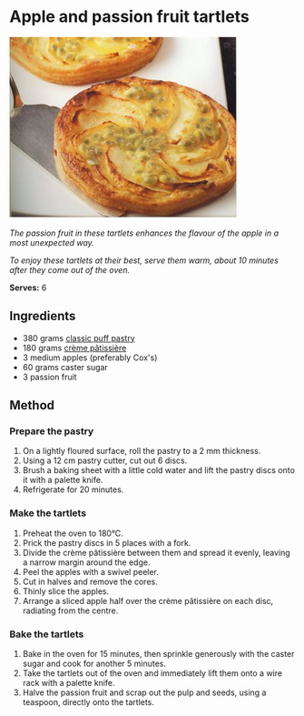 # Apple and passion fruit tartlets

![Apple and passion fruit tartlets](resources/apple-passionfruit.jpg)

*The passion fruit in these tartlets enhances the flavour of the apple in a most unexpected way.*

*To enjoy these tartlets at their best, serve them warm, about 10 minutes after they come out of the oven.*

**Serves:** 6

## Ingredients
- 380 grams [classic puff pastry](../../baking/pastry/puff-pastry.md)
- 180 grams [crème pâtissière](../../baking/cremes/creme-patissiere.md)
- 3 medium apples (preferably Cox's)
- 60 grams caster sugar
- 3 passion fruit

## Method
### Prepare the pastry
1. On a lightly floured surface, roll the pastry to a 2 mm thickness.
1. Using a 12 cm pastry cutter, cut out 6 discs.
1. Brush a baking sheet with a little cold water and lift the pastry discs onto it with a palette knife.
1. Refrigerate for 20 minutes.

### Make the tartlets
1. Preheat the oven to 180°C.
1. Prick the pastry discs in 5 places with a fork.
1. Divide the crème pâtissière between them and spread it evenly, leaving a narrow margin around the edge.
1. Peel the apples with a swivel peeler.
1. Cut in halves and remove the cores.
1. Thinly slice the apples.
1. Arrange a sliced apple half over the crème pâtissière on each disc, radiating from the centre.

### Bake the tartlets
1. Bake in the oven for 15 minutes, then sprinkle generously with the caster sugar and cook for another 5 minutes.
1. Take the tartlets out of the oven and immediately lift them onto a wire rack with a palette knife.
1. Halve the passion fruit and scrap out the pulp and seeds, using a teaspoon, directly onto the tartlets.